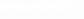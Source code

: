 <!DOCTYPE html>
<html>
  <head>
    <meta charset="utf-8" />
    <title>Redirecting to github.com/bslMS</title>
    <meta http-equiv="refresh" content="0; URL=https://github.com/bslMS">
    <link href="https://github.com/bslMS" rel="me">
    <link href="https://bsl-support.de" rel="me">
    <link href="https://qoto.org/@gwr" rel="me">
  </head>
  <body style="margin: 0; padding: 0">
    <a
      href="https://github.com/bslMS"
      style="
        display: block;
        height: 100vh;
        width: 100vw;
        margin: 0;
        padding: 0;
        color: white;
      "
    >
      github.com/bslMS
    </a>
  </body>
</html>
